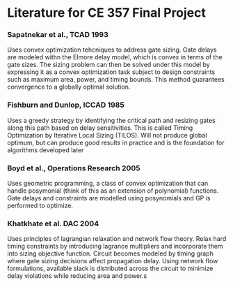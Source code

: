 # Literature for CE 357 Final Project

### Sapatnekar et al., TCAD 1993
Uses convex optimization tehcniques to address gate sizing. Gate delays are modeled withn the Elmore delay model, which is convex in terms of the gate sizes. The sizing problem can then be solved under this model by expressing it as a convex optimization task subject to design constraints such as maximum area, power, and timing bounds. This method guarantees convergence to a globally optimal solution.

### Fishburn and Dunlop, ICCAD 1985
Uses a greedy strategy by identifying the critical path and resizing gates along this path based on delay sensitivities. This is called Timing Optimization by Iterative Local Sizing (TILOS). Will not produce global optimum, but can produce good results in practice and is the foundation for algorithms developed later

### Boyd et al., Operations Research 2005
Uses geometric programming, a class of convex optimization that can handle posymonial (think of this as an extension of polynomial) functions. Gate delays and constraints are modelled using posynomials and GP is performed to optimize. 

### Khatkhate et al. DAC 2004
Uses principles of lagrangian relaxation and network flow theory. Relax hard timing constraints by introducing lagrance multipliers and incorporate them into sizing objective function. Circuit becomes modeled by timing graph where gate sizing decisions affect propagation delay. Using network flow formulations, available slack is distributed across the circuit to minimize delay violations while reducing area and power.s
